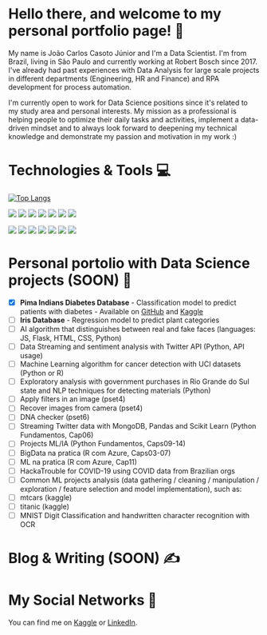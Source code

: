 # Hello there, and welcome to my personal portfolio page! :wave:
My name is João Carlos Casoto Júnior and I'm a Data Scientist. I'm from Brazil, living in São Paulo and currently working at Robert Bosch since 2017. I've already had past experiences with Data Analysis for large scale projects in different departments (Engineering, HR and Finance) and RPA development for process automation. 

I'm currently open to work for Data Science positions since it's related to my study area and personal interests. My mission as a professional is helping people to optimize their daily tasks and activities, implement a data-driven mindset and to always look forward to deepening my technical knowledge and demonstrate my passion and motivation in my work :)

# Technologies & Tools :computer:

[![Top Langs](https://github-readme-stats.vercel.app/api/top-langs/?username=jrcasoto&layout=compact&theme=slateorange)](https://github.com/anuraghazra/github-readme-stats)

![](https://img.shields.io/badge/OS-Linux-informational?style=flat&logo=linux&logoColor=white&color=orange)
![](https://img.shields.io/badge/Code-Python-informational?style=flat&logo=python&logoColor=white&color=blueviolet)
![](https://img.shields.io/badge/Code-R-informational?style=flat&logo=r&logoColor=white&color=blueviolet)
![](https://img.shields.io/badge/Code-C-informational?style=flat&logo=c&logoColor=white&color=blueviolet)
![](https://img.shields.io/badge/Code-Scala-informational?style=flat&logo=Scala&logoColor=white&color=blueviolet)
![](https://img.shields.io/badge/Code-Spark-informational?style=flat&logo=apachespark&logoColor=white&color=blueviolet)
![](https://img.shields.io/badge/Code-Spark-informational?style=flat&logo=apachespark&logoColor=white&color=blueviolet)

![](https://img.shields.io/badge/Tools-PowerBI-informational?style=flat&logo=powerbi&logoColor=white&color=red)
![](https://img.shields.io/badge/Tools-Tableau-informational?style=flat&logo=tableau&logoColor=white&color=red)
![](https://img.shields.io/badge/Tools-AzureML-informational?style=flat&logo=microsoftazure&logoColor=white&color=ff69b4)
![](https://img.shields.io/badge/Tools-HTML-informational?style=flat&logo=html5&logoColor=white&color=ff69b4)
![](https://img.shields.io/badge/Tools-SQLServer-informational?style=flat&logo=microsoftsqlserver&logoColor=white&color=brightgreen)
![](https://img.shields.io/badge/Tools-SQLite-informational?style=flat&logo=sqlite&logoColor=white&color=brightgreen)
![](https://img.shields.io/badge/Tools-PostgreSQL-informational?style=flat&logo=postgresql&logoColor=white&color=brightgreen)

# Personal portolio with Data Science projects (SOON) :orange_book:
- [x] **Pima Indians Diabetes Database** - Classification model to predict patients with diabetes - Available on [GitHub](https://github.com/jrcasoto/portfolio/tree/main/Machine%20Learning%20Repository/Kaggle/Pima%20Indians%20Diabetes%20Database) and [Kaggle](https://www.kaggle.com/jucasoto/pima-indians-diabetes-database)
- [ ] **Iris Database** - Regression model to predict plant categories
- [ ] AI algorithm that distinguishes between real and fake faces (languages: JS, Flask, HTML, CSS, Python)
- [ ]  Data Streaming and sentiment analysis with Twitter API (Python, API usage)
- [ ]  Machine Learning algorithm for cancer detection with UCI datasets (Python or R)
- [ ]  Exploratory analysis with government purchases in Rio Grande do Sul state and NLP techniques for detecting materials (Python)
- [ ]  Apply filters in an image (pset4)
- [ ]  Recover images from camera (pset4)
- [ ]  DNA checker (pset6)
- [ ]  Streaming Twitter data with MongoDB, Pandas and Scikit Learn (Python Fundamentos, Cap06)
- [ ]  Projects ML/IA (Python Fundamentos, Caps09-14)
- [ ]  BigData na pratica (R com Azure, Caps03-07)
- [ ]  ML na pratica (R com Azure, Cap11)
- [ ]  HackaTrouble for COVID-19 using COVID data from Brazilian orgs
- [ ]  Common ML projects analysis (data gathering / cleaning / manipulation / exploration / feature selection and model implementation), such as:
- [ ]  mtcars (kaggle)
- [ ]  titanic (kaggle)
- [ ]  MNIST Digit Classification and handwritten character recognition with OCR

# Blog & Writing (SOON) :writing_hand:

# My Social Networks :link:

You can find me on [Kaggle][1] or [LinkedIn][2].

[1.1]: https://github.com/jrcasoto/portfolio/blob/main/assets/kaggle.png (Kaggle icon without padding)
[2.2]: https://github.com/MartinHeinz/MartinHeinz/blob/master/linkedin-3-16.png (LinkedIn icon without padding)

[1]: https://www.kaggle.com/jucasoto
[2]: https://www.linkedin.com/in/joao-carlos-casoto-junior/
